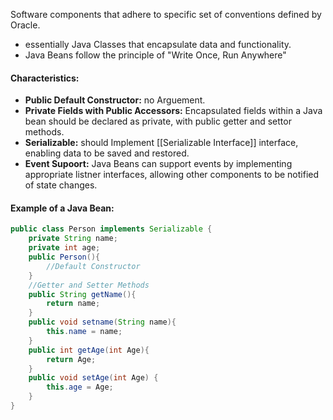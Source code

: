 Software components that adhere to specific set of conventions defined by Oracle.
- essentially Java Classes that encapsulate data and functionality.
- Java Beans follow the principle of "Write Once, Run Anywhere"

#### Characteristics:
- **Public Default Constructor:** no Arguement.
- **Private Fields with Public Accessors:** Encapsulated fields within a Java bean should be declared as private, with public getter and settor methods.
- **Serializable:** should Implement [[Serializable Interface]] interface, enabling data to be saved and restored.
- **Event Supoort:** Java Beans can support events by implementing appropriate listner interfaces, allowing other components to be notified of state changes.

#### Example of a Java Bean:
```java
public class Person implements Serializable {
	private String name;
	private int age;
	public Person(){
		//Default Constructor	
	}	
	//Getter and Setter Methods
	public String getName(){
		return name;
	}
	public void setname(String name){
		this.name = name;
	}
	public int getAge(int Age){
		return Age;
	}
	public void setAge(int Age) {
		this.age = Age;
	}
}
```
